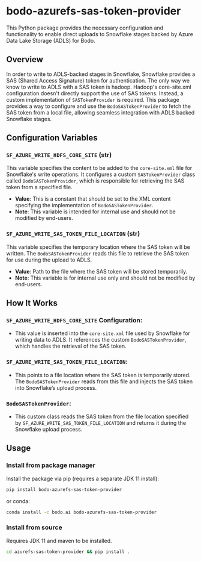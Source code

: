 # bodo-azurefs-sas-token-provider

This Python package provides the necessary configuration and functionality to
enable direct uploads to Snowflake stages backed by Azure Data Lake Storage (ADLS) for Bodo.

## Overview

In order to write to ADLS-backed stages in Snowflake, Snowflake provides a SAS (Shared Access Signature) token for authentication. The only way we know to write to ADLS with a SAS token is hadoop.
Hadoop's core-site.xml configuration doesn't directly support the use of SAS tokens. Instead, a custom implementation of `SASTokenProvider` is required. This package provides a way to configure and use the `BodoSASTokenProvider` to fetch the SAS token from a local file, allowing seamless integration with ADLS backed Snowflake stages.

## Configuration Variables

### `SF_AZURE_WRITE_HDFS_CORE_SITE` (str)

This variable specifies the content to be added to the `core-site.xml` file for Snowflake's write operations. It configures a custom `SASTokenProvider` class called `BodoSASTokenProvider`, which is responsible for retrieving the SAS token from a specified file.

- **Value**: This is a constant that should be set to the XML content specifying the implementation of `BodoSASTokenProvider`.
- **Note**: This variable is intended for internal use and should not be modified by end-users.

### `SF_AZURE_WRITE_SAS_TOKEN_FILE_LOCATION` (str)

This variable specifies the temporary location where the SAS token will be written. The `BodoSASTokenProvider` reads this file to retrieve the SAS token for use during the upload to ADLS.

- **Value**: Path to the file where the SAS token will be stored temporarily.
- **Note**: This variable is for internal use only and should not be modified by end-users.

## How It Works

### **`SF_AZURE_WRITE_HDFS_CORE_SITE` Configuration**:

- This value is inserted into the `core-site.xml` file used by Snowflake for writing data to ADLS. It references the custom `BodoSASTokenProvider`, which handles the retrieval of the SAS token.

### **`SF_AZURE_WRITE_SAS_TOKEN_FILE_LOCATION`**:

- This points to a file location where the SAS token is temporarily stored. The `BodoSASTokenProvider` reads from this file and injects the SAS token into Snowflake’s upload process.

### **`BodoSASTokenProvider`**:

- This custom class reads the SAS token from the file location specified by `SF_AZURE_WRITE_SAS_TOKEN_FILE_LOCATION` and returns it during the Snowflake upload process.

## Usage

### Install from package manager

Install the package via pip (requires a separate JDK 11 install):

```bash
pip install bodo-azurefs-sas-token-provider
```

or conda:

```bash
conda install -c bodo.ai bodo-azurefs-sas-token-provider
```

### Install from source

Requires JDK 11 and maven to be installed.

```bash
cd azurefs-sas-token-provider && pip install .
```
